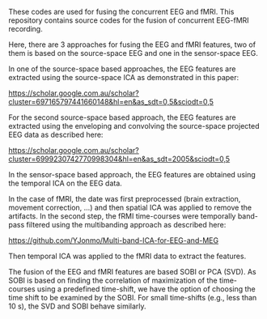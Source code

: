 These codes are used for fusing the concurrent EEG and fMRI. This repository contains source codes for the fusion of concurrent EEG-fMRI recording.

Here, there are 3 approaches for fusing the EEG and fMRI features, two of them is based on the source-space EEG and one in the sensor-space EEG.

In one of the source-space based approaches, the EEG features are extracted using the source-space ICA as demonstrated in this paper:

https://scholar.google.com.au/scholar?cluster=697165797441660148&hl=en&as_sdt=0,5&sciodt=0,5

For the second source-space based approach, the EEG features are extracted using the enveloping and convolving the source-space projected EEG data as described here:

https://scholar.google.com.au/scholar?cluster=6999230742770998304&hl=en&as_sdt=2005&sciodt=0,5

In the sensor-space based approach, the EEG features are obtained using the temporal ICA on the EEG data.

In the case of fMRI, the date was first preprocessed (brain extraction, movement correction, ...) and then spatial ICA was applied to remove the artifacts. In the second step, the fRMI time-courses were temporally band-pass filtered using the multibanding approach as described here:

https://github.com/YJonmo/Multi-band-ICA-for-EEG-and-MEG

Then temporal ICA was applied to the fMRI data to extract the features.

The fusion of the EEG and fMRI features are based SOBI or PCA (SVD). As SOBI is based on finding the correlation of maximization of the time-courses using a predefined time-shift, we have the option of choosing the time shift to be examined by the SOBI. For small time-shifts (e.g., less than 10 s), the SVD and SOBI behave similarly. 
